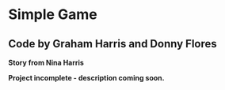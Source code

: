 # Simple Game

## Code by Graham Harris and Donny Flores
<b>Story from Nina Harris<b>

Project incomplete - description coming soon.